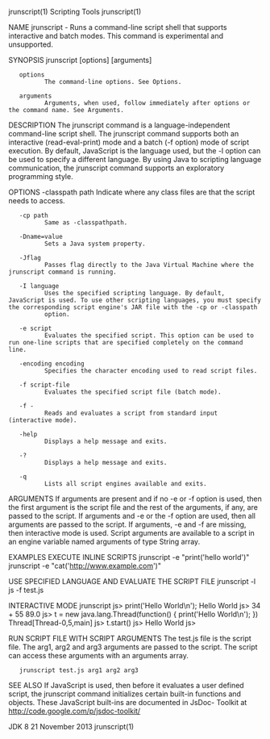 jrunscript(1)                                                                                  Scripting Tools                                                                                  jrunscript(1)

NAME
       jrunscript - Runs a command-line script shell that supports interactive and batch modes. This command is experimental and unsupported.

SYNOPSIS
       jrunscript [options] [arguments]

       options
              The command-line options. See Options.

       arguments
              Arguments, when used, follow immediately after options or the command name. See Arguments.

DESCRIPTION
       The jrunscript command is a language-independent command-line script shell. The jrunscript command supports both an interactive (read-eval-print) mode and a batch (-f option) mode of script
       execution. By default, JavaScript is the language used, but the -l option can be used to specify a different language. By using Java to scripting language communication, the jrunscript command
       supports an exploratory programming style.

OPTIONS
       -classpath path
              Indicate where any class files are that the script needs to access.

       -cp path
              Same as -classpathpath.

       -Dname=value
              Sets a Java system property.

       -Jflag
              Passes flag directly to the Java Virtual Machine where the jrunscript command is running.

       -I language
              Uses the specified scripting language. By default, JavaScript is used. To use other scripting languages, you must specify the corresponding script engine's JAR file with the -cp or -classpath
              option.

       -e script
              Evaluates the specified script. This option can be used to run one-line scripts that are specified completely on the command line.

       -encoding encoding
              Specifies the character encoding used to read script files.

       -f script-file
              Evaluates the specified script file (batch mode).

       -f -
              Reads and evaluates a script from standard input (interactive mode).

       -help
              Displays a help message and exits.

       -?
              Displays a help message and exits.

       -q
              Lists all script engines available and exits.

ARGUMENTS
       If arguments are present and if no -e or -f option is used, then the first argument is the script file and the rest of the arguments, if any, are passed to the script. If arguments and -e or the -f
       option are used, then all arguments are passed to the script. If arguments, -e and -f are missing, then interactive mode is used. Script arguments are available to a script in an engine variable
       named arguments of type String array.

EXAMPLES
   EXECUTE INLINE SCRIPTS
       jrunscript -e "print('hello world')"
       jrunscript -e "cat('http://www.example.com')"

   USE SPECIFIED LANGUAGE AND EVALUATE THE SCRIPT FILE
       jrunscript -l js -f test.js

   INTERACTIVE MODE
       jrunscript
       js> print('Hello World\n');
       Hello World
       js> 34 + 55
       89.0
       js> t = new java.lang.Thread(function() { print('Hello World\n'); })
       Thread[Thread-0,5,main]
       js> t.start()
       js> Hello World
       js>

   RUN SCRIPT FILE WITH SCRIPT ARGUMENTS
       The test.js file is the script file. The arg1, arg2 and arg3 arguments are passed to the script. The script can access these arguments with an arguments array.

       jrunscript test.js arg1 arg2 arg3

SEE ALSO
       If JavaScript is used, then before it evaluates a user defined script, the jrunscript command initializes certain built-in functions and objects. These JavaScript built-ins are documented in JsDoc-
       Toolkit at http://code.google.com/p/jsdoc-toolkit/

JDK 8                                                                                          21 November 2013                                                                                 jrunscript(1)
